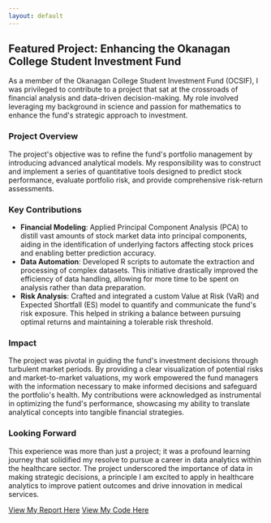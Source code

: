 ```yaml
---
layout: default
---
```


## Featured Project: Enhancing the Okanagan College Student Investment Fund

As a member of the Okanagan College Student Investment Fund (OCSIF), I was privileged to contribute to a project that sat at the crossroads of financial analysis and data-driven decision-making. My role involved leveraging my background in science and passion for mathematics to enhance the fund's strategic approach to investment.

### Project Overview

The project's objective was to refine the fund's portfolio management by introducing advanced analytical models. My responsibility was to construct and implement a series of quantitative tools designed to predict stock performance, evaluate portfolio risk, and provide comprehensive risk-return assessments.

### Key Contributions

- **Financial Modeling**: Applied Principal Component Analysis (PCA) to distill vast amounts of stock market data into principal components, aiding in the identification of underlying factors affecting stock prices and enabling better prediction accuracy.
- **Data Automation**: Developed R scripts to automate the extraction and processing of complex datasets. This initiative drastically improved the efficiency of data handling, allowing for more time to be spent on analysis rather than data preparation.
- **Risk Analysis**: Crafted and integrated a custom Value at Risk (VaR) and Expected Shortfall (ES) model to quantify and communicate the fund's risk exposure. This helped in striking a balance between pursuing optimal returns and maintaining a tolerable risk threshold.

### Impact

The project was pivotal in guiding the fund's investment decisions through turbulent market periods. By providing a clear visualization of potential risks and market-to-market valuations, my work empowered the fund managers with the information necessary to make informed decisions and safeguard the portfolio's health. My contributions were acknowledged as instrumental in optimizing the fund's performance, showcasing my ability to translate analytical concepts into tangible financial strategies.

### Looking Forward

This experience was more than just a project; it was a profound learning journey that solidified my resolve to pursue a career in data analytics within the healthcare sector. The project underscored the importance of data in making strategic decisions, a principle I am excited to apply in healthcare analytics to improve patient outcomes and drive innovation in medical services.

[View My Report Here](./assets/img/Portfolio-Risk-Assessment.pdf)
[View My Code Here](https://github.com/AlexSteveTrif/Student-Investment-Fund)
